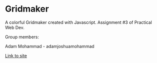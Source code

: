 # Gridmaker
A colorful Gridmaker created with Javascript. Assignment #3 of Practical Web Dev.

Group members:

Adam Mohammad - adamjoshuamohammad

[Link to site](https://adamjoshuamohammad.github.io/Gridmaker/)

